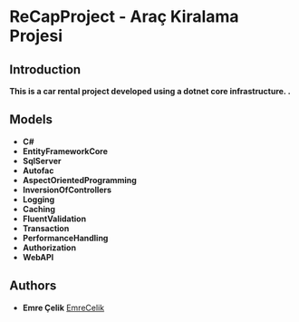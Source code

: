 # ReCapProject - Araç Kiralama Projesi



## Introduction

__This is a car rental project developed using a dotnet core infrastructure. .__

## Models
* __C#__
* __EntityFrameworkCore__
* __SqlServer__
* __Autofac__
* __AspectOrientedProgramming__
* __InversionOfControllers__
* __Logging__
* __Caching__
* __FluentValidation__
* __Transaction__
* __PerformanceHandling__
* __Authorization__
* __WebAPI__


## Authors
* __Emre Çelik__ [EmreCelik](https://github.com/EmreCelik15)
